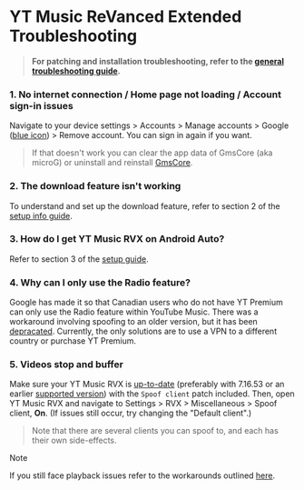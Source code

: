 # **YT Music ReVanced Extended Troubleshooting**


> **For patching and installation troubleshooting, refer to the [general troubleshooting guide](https://github.com/ReVanced-Extended-Community/Community-Guides/blob/main/community-wiki/general-troubleshooting.md).**


### **1. No internet connection / Home page not loading / Account sign-in issues**

Navigate to your device settings > Accounts > Manage accounts > Google ([blue icon](https://imgur.com/a/LXoLCV1)) > Remove account. You can sign in again if you want.

> If that doesn't work you can clear the app data of GmsCore (aka microG) or uninstall and reinstall [GmsCore](https://github.com/ReVanced/GmsCore/releases/latest).




### **2. The download feature isn't working**

To understand and set up the download feature, refer to section 2 of the [setup info guide](https://github.com/ReVanced-Extended-Community/Community-Guides/blob/main/community-wiki/patching%20%26%20setup%20info.md#2-general-info-for-patching-and-feature-setup).




### **3. How do I get YT Music RVX on Android Auto?**


Refer to section 3 of the [setup guide](https://github.com/ReVanced-Extended-Community/Community-Guides/blob/main/community-wiki/patching%20%26%20setup%20info.md#3-yt-music-setup).




### **4. Why can I only use the Radio feature?**

Google has made it so that Canadian users who do not have YT Premium can only use the Radio feature within YouTube Music. There was a workaround involving spoofing to an older version, but it has been [depracated](https://github.com/inotia00/ReVanced_Extended/issues/2743). Currently, the only solutions are to use a VPN to a different country or purchase YT Premium.




### **5. Videos stop and buffer**

Make sure your YT Music RVX is [up-to-date](https://github.com/ReVanced-Extended-Community/Community-Guides/blob/main/community-wiki/patching%20%26%20setup%20info.md#1-info-for-updating-revanced-extended) (preferably with 7.16.53 or an earlier [supported version](https://github.com/inotia00/revanced-patches?tab=readme-ov-file#-json-format)) with the `Spoof client` patch included. Then, open YT Music RVX and navigate to Settings > RVX > Miscellaneous > Spoof client, **On**. (If issues still occur, try changing the "Default client".)

> Note that there are several clients you can spoof to, and each has their own side-effects.

> [!NOTE]
>
> If you still face playback issues refer to the workarounds outlined [here](https://github.com/inotia00/ReVanced_Extended/issues/2758).
